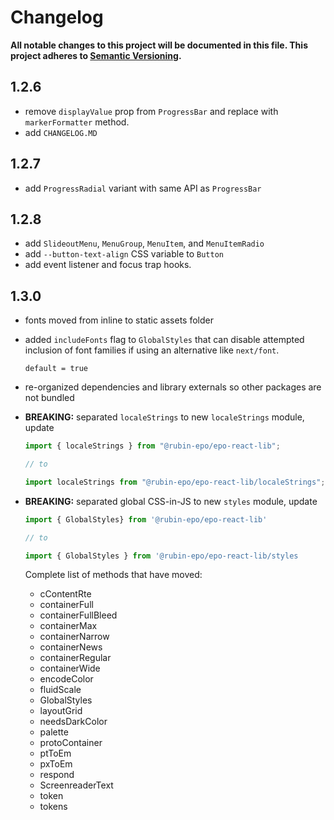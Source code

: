 # Changelog

**All notable changes to this project will be documented in this file. This project adheres to [Semantic Versioning](https://semver.org).**

## 1.2.6

- remove `displayValue` prop from `ProgressBar` and replace with `markerFormatter` method.
- add `CHANGELOG.MD`

## 1.2.7

- add `ProgressRadial` variant with same API as `ProgressBar`

## 1.2.8

- add `SlideoutMenu`, `MenuGroup`, `MenuItem`, and `MenuItemRadio`
- add `--button-text-align` CSS variable to `Button`
- add event listener and focus trap hooks.

## 1.3.0

- fonts moved from inline to static assets folder
- added `includeFonts` flag to `GlobalStyles` that can disable attempted inclusion of font families if using an alternative like `next/font`.

  `default = true`

- re-organized dependencies and library externals so other packages are not bundled

- **BREAKING:** separated `localeStrings` to new `localeStrings` module, update

  ```javascript
  import { localeStrings } from "@rubin-epo/epo-react-lib";

  // to

  import localeStrings from "@rubin-epo/epo-react-lib/localeStrings";
  ```

- **BREAKING:** separated global CSS-in-JS to new `styles` module, update

  ```javascript
  import { GlobalStyles} from '@rubin-epo/epo-react-lib'

  // to

  import { GlobalStyles } from '@rubin-epo/epo-react-lib/styles
  ```

  Complete list of methods that have moved:

  - cContentRte
  - containerFull
  - containerFullBleed
  - containerMax
  - containerNarrow
  - containerNews
  - containerRegular
  - containerWide
  - encodeColor
  - fluidScale
  - GlobalStyles
  - layoutGrid
  - needsDarkColor
  - palette
  - protoContainer
  - ptToEm
  - pxToEm
  - respond
  - ScreenreaderText
  - token
  - tokens
